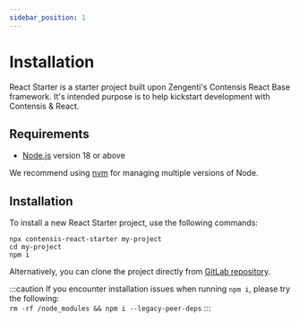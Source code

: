 ```yaml
---
sidebar_position: 1
---
```


# Installation

React Starter is a starter project built upon Zengenti's Contensis React Base framework. It's intended purpose is to help kickstart development with Contensis & React.

## Requirements

- [Node.js](https://nodejs.org/en) version 18 or above

We recommend using [nvm](https://github.com/nvm-sh/nvm) for managing multiple versions of Node.

## Installation

To install a new React Starter project, use the following commands:

```
npx contensis-react-starter my-project
cd my-project
npm i
```

Alternatively, you can clone the project directly from [GitLab repository](https://gitlab.zengenti.com/starter-projects/react-starter).


:::caution
If you encounter installation issues when running `npm i`, please try the following:  
`rm -rf /node_modules && npm i --legacy-peer-deps`
:::